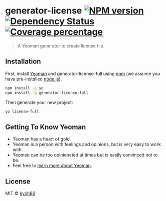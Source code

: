 # generator-license [![NPM version][npm-image]][npm-url] [![Dependency Status][daviddm-image]][daviddm-url] [![Coverage percentage][coveralls-image]][coveralls-url]
> A Yeoman generator to create license file.

## Installation

First, install [Yeoman](http://yeoman.io) and generator-license-full using [npm](https://www.npmjs.com/) (we assume you have pre-installed [node.js](https://nodejs.org/)).

```bash
npm install -g yo
npm install -g generator-license-full
```

Then generate your new project:

```bash
yo license-full
```

## Getting To Know Yeoman

 * Yeoman has a heart of gold.
 * Yeoman is a person with feelings and opinions, but is very easy to work with.
 * Yeoman can be too opinionated at times but is easily convinced not to be.
 * Feel free to [learn more about Yeoman](http://yeoman.io/).

## License

MIT © [kyoh86](https://kyoh.net)


[npm-image]: https://badge.fury.io/js/generator-license.svg
[npm-url]: https://npmjs.org/package/generator-license
[daviddm-image]: https://david-dm.org/kyoh86/generator-license.svg?theme=shields.io
[daviddm-url]: https://david-dm.org/kyoh86/generator-license
[coveralls-image]: https://coveralls.io/repos/kyoh86/generator-license/badge.svg
[coveralls-url]: https://coveralls.io/r/kyoh86/generator-license
